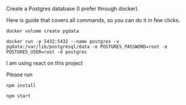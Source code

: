 Create a Postgres database (I prefer through docker).

Here is guide that covers all commands, so you can do it in few clicks.
```
docker volume create pgdata
```

```
docker run -p 5432:5432 --name postgres -v pgdata:/var/lib/postgresql/data -e POSTGRES_PASSWORD=root -e POSTGRES_USER=root -d postgres
```

I am using react on this project

Please run 
```
npm install
```
```
npm start
```
